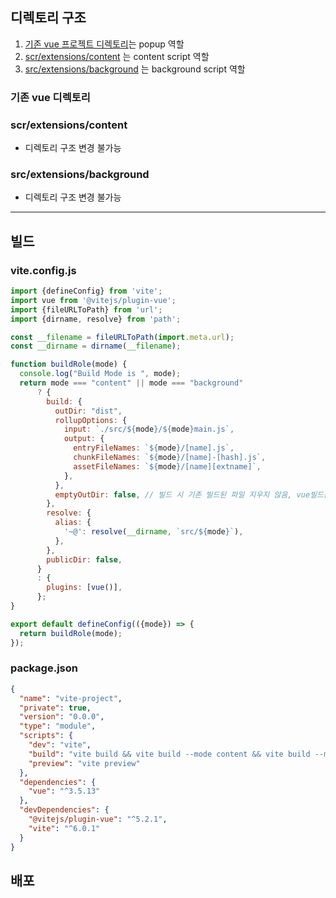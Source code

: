 ## 디렉토리 구조

1. <u>기존 vue 프로젝트 디렉토리</u>는 popup 역할
2. <u>scr/extensions/content</u> 는 content script 역할
3. <u>src/extensions/background</u> 는 background script 역할

### 기존 vue 디렉토리

### scr/extensions/content

* 디렉토리 구조 변경 불가능

### src/extensions/background

* 디렉토리 구조 변경 불가능

---

## 빌드

### vite.config.js

```javascript
import {defineConfig} from 'vite';
import vue from '@vitejs/plugin-vue';
import {fileURLToPath} from 'url';
import {dirname, resolve} from 'path';

const __filename = fileURLToPath(import.meta.url);
const __dirname = dirname(__filename);

function buildRole(mode) {
  console.log("Build Mode is ", mode);
  return mode === "content" || mode === "background"
      ? {
        build: {
          outDir: "dist",
          rollupOptions: {
            input: `./src/${mode}/${mode}main.js`,
            output: {
              entryFileNames: `${mode}/[name].js`,
              chunkFileNames: `${mode}/[name]-[hash].js`,
              assetFileNames: `${mode}/[name][extname]`,
            },
          },
          emptyOutDir: false, // 빌드 시 기존 빌드된 파일 지우지 않음, vue빌드는 dist파일을 삭제하고 다시 새롭게 빌드 생성
        },
        resolve: {
          alias: {
            '~@': resolve(__dirname, `src/${mode}`),
          },
        },
        publicDir: false,
      }
      : {
        plugins: [vue()],
      };
}

export default defineConfig(({mode}) => {
  return buildRole(mode);
});

```

### package.json

```json
{
  "name": "vite-project",
  "private": true,
  "version": "0.0.0",
  "type": "module",
  "scripts": {
    "dev": "vite",
    "build": "vite build && vite build --mode content && vite build --mode background",
    "preview": "vite preview"
  },
  "dependencies": {
    "vue": "^3.5.13"
  },
  "devDependencies": {
    "@vitejs/plugin-vue": "^5.2.1",
    "vite": "^6.0.1"
  }
}

```

## 배포
